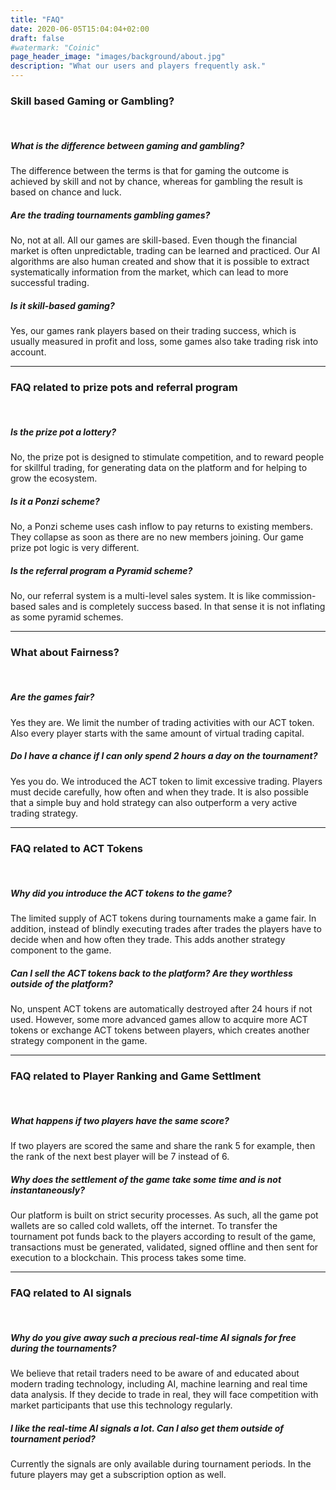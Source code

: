 ```yaml
---
title: "FAQ"
date: 2020-06-05T15:04:04+02:00
draft: false
#watermark: "Coinic"
page_header_image: "images/background/about.jpg"
description: "What our users and players frequently ask."
---
```



### Skill based Gaming or Gambling?
<br>

##### What is the difference between gaming and gambling?

The difference between the terms is that for gaming the outcome is achieved by skill and not by chance, whereas for gambling the result is based on chance and luck. 


##### Are the trading tournaments gambling games?

No, not at all. All our games are skill-based. Even though the financial market is often unpredictable, trading can be learned and practiced. 
Our AI algorithms are also human created and show that it is possible to extract systematically information from the market, which can lead to more successful trading.

##### Is it skill-based gaming?

Yes, our games rank players based on their trading success, which is usually measured in profit and loss, some games also take trading risk into account.

<hr>

### FAQ related to prize pots and referral program
<br>

##### Is the prize pot a lottery?

No, the prize pot is designed to stimulate competition, and to reward people for skillful trading, for generating data on the platform and for helping to grow the ecosystem.


##### Is it a Ponzi scheme?

No, a Ponzi scheme uses cash inflow to pay returns to existing members. They collapse as soon as there are no new members joining. Our game prize pot logic is very different.


##### Is the referral program a Pyramid scheme?

No, our referral system is a multi-level sales system. It is like commission-based sales and is completely success based. In that sense it is not inflating as some pyramid schemes.

<hr>


### What about Fairness?
<br>

##### Are the games fair?

Yes they are. We limit the number of trading activities with our ACT token. Also every player starts with the same amount of virtual trading capital. 


##### Do I have a chance if I can only spend 2 hours a day on the tournament?

Yes you do. We introduced the ACT token to limit excessive trading. Players must decide carefully, how often and when they trade. It is also possible that a simple buy and hold strategy can also outperform a very active trading strategy.

<hr>

### FAQ related to ACT Tokens
<br>

##### Why did you introduce the ACT tokens to the game?

The limited supply of ACT tokens during tournaments make a game fair. In addition, instead of blindly executing trades after trades the players have to decide when and how often they trade.
This adds another strategy component to the game.   

##### Can I sell the ACT tokens back to the platform? Are they worthless outside of the platform?

No, unspent ACT tokens are automatically destroyed after 24 hours if not used. However, some more advanced games allow to acquire more ACT tokens or exchange ACT tokens between players, which creates another strategy component in the game.

<hr>

### FAQ related to Player Ranking and Game Settlment
<br>

##### What happens if two players have the same score?

If two players are scored the same and share the rank 5 for example, then the rank of the next best player will be 7 instead of 6.


##### Why does the settlement of the game take some time and is not instantaneously?

Our platform is built on strict security processes. As such, all the game pot wallets are so called cold wallets, off the internet. To transfer the tournament pot funds back to the players according to result of the game, transactions must be generated, validated, signed offline and then sent for execution to a blockchain. This process takes some time.

<hr>

### FAQ related to AI signals 
<br>

##### Why do you give away such a precious real-time AI signals for free during the tournaments?

We believe that retail traders need to be aware of and educated about modern trading technology, including AI, machine learning and real time data analysis. If they decide to trade in real, they will face competition with market participants that use this technology regularly.


##### I like the real-time AI signals a lot. Can I also get them outside of tournament period?

Currently the signals are only available during tournament periods. In the future players may get a subscription option as well.